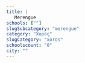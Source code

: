 ```yaml
---
title: |
   Merengue
schools: [""]
slugSubcategory: "merengue"
category: "Χορός"
slugCategory: "xoros"
schoolscount: "0"
city: ""
---
```


